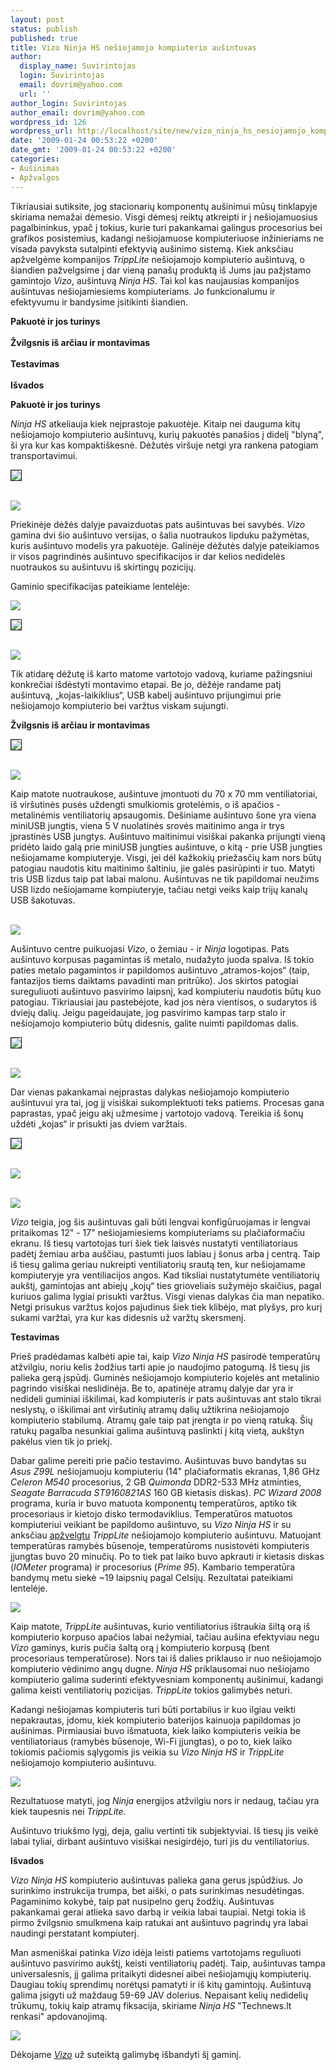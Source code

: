 ```yaml
---
layout: post
status: publish
published: true
title: Vizo Ninja HS nešiojamojo kompiuterio aušintuvas
author:
  display_name: Suvirintojas
  login: Suvirintojas
  email: dovrim@yahoo.com
  url: ''
author_login: Suvirintojas
author_email: dovrim@yahoo.com
wordpress_id: 126
wordpress_url: http://localhost/site/new/vizo_ninja_hs_nesiojamojo_kompiuterio_ausintuvas/
date: '2009-01-24 00:53:22 +0200'
date_gmt: '2009-01-24 00:53:22 +0200'
categories:
- Aušinimas
- Apžvalgos
---
```

<p>Tikriausiai sutiksite, jog stacionarių komponentų aušinimui mūsų tinklapyje skiriama nemažai dėmesio. Visgi dėmesį reiktų atkreipti ir į nešiojamuosius pagalbininkus, ypač į tokius, kurie turi pakankamai galingus procesorius bei grafikos posistemius, kadangi nešiojamuose kompiuteriuose inžinieriams ne visada pavyksta sutalpinti efektyvią aušinimo sistemą. Kiek anksčiau apžvelgėme kompanijos <i>TrippLite</i> nešiojamojo kompiuterio aušintuvą, o šiandien pažvelgsime į dar vieną panašų produktą iš Jums jau pažįstamo gamintojo <i>Vizo</i>, aušintuvą <i>Ninja HS</i>. Tai kol kas naujausias kompanijos aušintuvas nešiojamiesiems kompiuteriams. Jo funkcionalumu ir efektyvumu ir bandysime įsitikinti šiandien.</p>
<p><b>Pakuotė ir jos turinys</b><br />
<br /><b>Žvilgsnis iš arčiau ir montavimas</b><br />
<br /><b>Testavimas</b><br />
<br /><b>Išvados</b></p>
<p><b>Pakuotė ir jos turinys</b></p>
<p><i>Ninja HS</i> atkeliauja kiek neįprastoje pakuotėje. Kitaip nei dauguma kitų nešiojamojo kompiuterio aušintuvų, kurių pakuotės panašios į didelį "blyną", ši yra kur kas kompaktiškesnė. Dėžutės viršuje netgi yra rankena patogiam transportavimui.</p>
<p><a class="ns" href="http://svarke.technews.lt/Ninja/1.jpg">
<div class="imgright"><img src="http://svarke.technews.lt/Ninja/m/1.jpg" border="1" /></div>
<p></a><a class="ns" href="http://svarke.technews.lt/Ninja/13.jpg"><br /><img src="http://svarke.technews.lt/Ninja/m/13.jpg" /><br /></a></p>
<p>Priekinėje dėžės dalyje pavaizduotas pats aušintuvas bei savybės. <i>Vizo</i> gamina dvi šio aušintuvo versijas, o šalia nuotraukos lipduku pažymėtas, kuris aušintuvo modelis yra pakuotėje. Galinėje dėžutės dalyje pateikiamos ir visos pagrindinės aušintuvo specifikacijos ir dar kelios nedidelės nuotraukos su aušintuvu iš skirtingų pozicijų.</p>
<p>Gaminio specifikacijas pateikiame lentelėje:</p>
<p><img src="http://svarke.technews.lt/Ninja/s.PNG" /></p>
<p><a class="ns" href="http://svarke.technews.lt/Ninja/4.jpg">
<div class="imgright"><img src="http://svarke.technews.lt/Ninja/m/4.jpg" border="1" /></div>
<p></a><a class="ns" href="http://svarke.technews.lt/Ninja/3.jpg"><br /><img src="http://svarke.technews.lt/Ninja/m/3.jpg" /><br /></a></p>
<p>Tik atidarę dėžutę iš karto matome vartotojo vadovą, kuriame pažingsniui konkrečiai išdėstyti montavimo etapai. Be jo, dėžėje randame patį aušintuvą, „kojas-laikiklius“, USB kabelį aušintuvo prijungimui prie nešiojamojo kompiuterio bei varžtus viskam sujungti.</p>
<p><b>Žvilgsnis iš arčiau ir montavimas</b></p>
<p><a class="ns" href="http://svarke.technews.lt/Ninja/5.jpg">
<div class="imgright"><img src="http://svarke.technews.lt/Ninja/m/5.jpg" border="1" /></div>
<p></a><a class="ns" href="http://svarke.technews.lt/Ninja/7.jpg"><br /><img src="http://svarke.technews.lt/Ninja/m/7.jpg" /><br /></a></p>
<p>Kaip matote nuotraukose, aušintuve įmontuoti du 70 x 70 mm ventiliatoriai, iš viršutinės pusės uždengti smulkiomis grotelėmis, o iš apačios - metalinėmis ventiliatorių apsaugomis. Dešiniame aušintuvo šone yra viena miniUSB jungtis, viena 5 V nuolatinės srovės maitinimo anga ir trys įprastinės USB jungtys. Aušintuvo maitinimui visiškai pakanka prijungti vieną pridėto laido galą prie miniUSB jungties aušintuve, o kitą - prie USB jungties nešiojamame kompiuteryje. Visgi, jei dėl kažkokių priežasčių kam nors būtų patogiau naudotis kitu maitinimo šaltiniu, jie galės pasirūpinti ir tuo. Matyti tris USB lizdus taip pat labai malonu. Aušintuvas ne tik papildomai neužims USB lizdo nešiojamame kompiuteryje, tačiau netgi veiks kaip trijų kanalų USB šakotuvas.</p>
<p><a class="ns" href="http://svarke.technews.lt/Ninja/6.jpg"><br /><img src="http://svarke.technews.lt/Ninja/m/6.jpg" /><br /></a></p>
<p>Aušintuvo centre puikuojasi <i>Vizo</i>, o žemiau - ir <i>Ninja</i> logotipas. Pats aušintuvo korpusas pagamintas iš metalo, nudažyto juoda spalva. Iš tokio paties metalo pagamintos ir papildomos aušintuvo „atramos-kojos“ (taip, fantazijos tiems daiktams pavadinti man pritrūko). Jos skirtos patogiai sureguliuoti aušintuvo pasvirimo laipsnį, kad kompiuteriu naudotis būtų kuo patogiau. Tikriausiai jau pastebėjote, kad jos nėra vientisos, o sudarytos iš dviejų dalių. Jeigu pageidaujate, jog pasvirimo kampas tarp stalo ir nešiojamojo kompiuterio būtų didesnis, galite nuimti papildomas dalis.</p>
<p><a class="ns" href="http://svarke.technews.lt/Ninja/9.jpg">
<div class="imgright"><img src="http://svarke.technews.lt/Ninja/m/9.jpg" border="1" /></div>
<p></a><a class="ns" href="http://svarke.technews.lt/Ninja/8.jpg"><br /><img src="http://svarke.technews.lt/Ninja/m/8.jpg" /><br /></a></p>
<p>Dar vienas pakankamai neįprastas dalykas nešiojamojo kompiuterio aušintuvui yra tai, jog jį visiškai sukomplektuoti teks patiems. Procesas gana paprastas, ypač jeigu akį užmesime į vartotojo vadovą. Tereikia iš šonų uždėti „kojas“ ir prisukti jas dviem varžtais.</p>
<p><a class="ns" href="http://svarke.technews.lt/Ninja/11.jpg">
<div class="imgright"><img src="http://svarke.technews.lt/Ninja/m/11.jpg" border="1" /></div>
<p></a><a class="ns" href="http://svarke.technews.lt/Ninja/10.jpg"><br /><img src="http://svarke.technews.lt/Ninja/m/10.jpg" /><br /></a></p>
<p><a class="ns" href="http://svarke.technews.lt/Ninja/12.jpg"><br /><img src="http://svarke.technews.lt/Ninja/m/12.jpg" /><br /></a></p>
<p><i>Vizo</i> teigia, jog šis aušintuvas gali būti lengvai konfigūruojamas ir lengvai pritaikomas 12" - 17" nešiojamiesiems kompiuteriams su plačiaformačiu ekranu. Iš tiesų vartotojas turi šiek tiek laisvės nustatyti ventiliatoriaus padėtį žemiau arba auščiau, pastumti juos labiau į šonus arba į centrą. Taip iš tiesų galima geriau nukreipti ventiliatorių srautą ten, kur nešiojamame kompiuteryje yra ventiliacijos angos. Kad tiksliai nustatytumėte ventiliatorių aukštį, gamintojas ant abiejų „kojų“ ties grioveliais sužymėjo skaičius, pagal kuriuos galima lygiai prisukti varžtus. Visgi vienas dalykas čia man nepatiko. Netgi prisukus varžtus kojos pajudinus šiek tiek klibėjo, mat plyšys, pro kurį sukami varžtai, yra kur kas didesnis už varžtų skersmenį.</p>
<p><b>Testavimas</b></p>
<p>Prieš pradėdamas kalbėti apie tai, kaip <i>Vizo Ninja HS</i> pasirodė temperatūrų atžvilgiu, noriu kelis žodžius tarti apie jo naudojimo patogumą. Iš tiesų jis palieka gerą įspūdį. Guminės nešiojamojo kompiuterio kojelės ant metalinio pagrindo visiškai neslidinėja. Be to, apatinėje atramų dalyje dar yra ir nedideli guminiai iškilimai, kad kompiuteris ir pats aušintuvas ant stalo tikrai neslystų, o iškilimai ant viršutinių atramų dalių užtikrina nešiojamojo kompiuterio stabilumą. Atramų gale taip pat įrengta ir po vieną ratuką. Šių ratukų pagalba nesunkiai galima aušintuvą paslinkti į kitą vietą, aukštyn pakėlus vien tik jo priekį. </p>
<p>Dabar galime pereiti prie pačio testavimo. Aušintuvas buvo bandytas su <i>Asus Z99L</i> nešiojamuoju kompiuteriu (14" plačiaformatis ekranas, 1,86 GHz <i>Celeron M540</i> procesorius, 2 GB <i>Quimonda</i> DDR2-533 MHz atminties, <i>Seagate Barracuda ST9160821AS</i> 160 GB kietasis diskas). <i>PC Wizard 2008</i> programa, kuria ir buvo matuota komponentų temperatūros, aptiko tik procesoriaus ir kietojo disko termodaviklius. Temperatūros matuotos kompiuteriui veikiant be papildomo aušintuvo, su <i>Vizo Ninja HS</i> ir su anksčiau <a class="ns" href="http://www.technews.lt/index.php?id=Kas&Id=1962">apžvelgtu</a> <i>TrippLite</i> nešiojamojo kompiuterio aušintuvu. Matuojant temperatūras ramybės būsenoje, temperatūroms nusistovėti kompiuteris įjungtas buvo 20 minučių. Po to tiek pat laiko buvo apkrauti ir kietasis diskas (<i>IOMeter</i> programa) ir procesorius (<i>Prime 95</i>). Kambario temperatūra bandymų metu siekė ~19 laipsnių pagal Celsijų. Rezultatai pateikiami lentelėje.</p>
<p><img src="http://svarke.technews.lt/Ninja/ltab1.PNG" /></p>
<p>Kaip matote, <i>TrippLite</i> aušintuvas, kurio ventiliatorius ištraukia šiltą orą iš kompiuterio korpuso apačios labai nežymiai, tačiau aušina efektyviau negu <i>Vizo</i> gaminys, kuris pučia šaltą orą į kompiuterio korpusą (bent procesoriaus temperatūrose). Nors tai iš dalies priklauso ir nuo nešiojamojo kompiuterio vėdinimo angų dugne. <i>Ninja HS</i> priklausomai nuo nešiojamo kompiuterio galima suderinti efektyvesniam komponentų aušinimui, kadangi galima keisti ventiliatorių pozicijas. <i>TrippLite</i> tokios galimybės neturi.</p>
<p>Kadangi nešiojamas kompiuteris turi būti portabilus ir kuo ilgiau veikti nepakrautas, įdomu, kiek kompiuterio baterijos kainuoja papildomas jo aušinimas. Pirmiausiai buvo išmatuota, kiek laiko kompiuteris veikia be ventiliatoriaus (ramybės būsenoje, Wi-Fi įjungtas), o po to, kiek laiko tokiomis pačiomis sąlygomis jis veikia su <i>Vizo Ninja HS</i> ir <i>TrippLite</i> nešiojamojo kompiuterio aušintuvu.</p>
<p><img src="http://svarke.technews.lt/Ninja/ltab2.PNG" /></p>
<p>Rezultatuose matyti, jog <i>Ninja</i> energijos atžvilgiu nors ir nedaug, tačiau yra kiek taupesnis nei <i>TrippLite</i>.</p>
<p>Aušintuvo triukšmo lygį, deja, galiu vertinti tik subjektyviai. Iš tiesų jis veikė labai tyliai, dirbant aušintuvo visiškai nesigirdėjo, turi jis du ventiliatorius.</p>
<p><b>Išvados</b></p>
<p><i>Vizo Ninja HS</i> kompiuterio aušintuvas palieka gana gerus įspūdžius. Jo surinkimo instrukcija trumpa, bet aiški, o pats surinkimas nesudėtingas. Pagaminimo kokybė, taip pat nusipelno gerų žodžių. Aušintuvas pakankamai gerai atlieka savo darbą ir veikia labai taupiai. Netgi tokia iš pirmo žvilgsnio smulkmena kaip ratukai ant aušintuvo pagrindų yra labai naudingi perstatant kompiuterį.</p>
<p>Man asmeniškai patinka <i>Vizo</i> idėja leisti patiems vartotojams reguliuoti aušintuvo pasvirimo aukštį, keisti ventiliatorių padėtį. Taip, aušintuvas tampa universalesnis, jį galima pritaikyti didesnei aibei nešiojamųjų kompiuterių. Daugiau tokių sprendimų norėtųsi pamatyti ir iš kitų gamintojų. Aušintuvą galima įsigyti už maždaug 59-69 JAV dolerius. Nepaisant kelių nedidelių trūkumų, tokių kaip atramų fiksacija, skiriame <i>Ninja HS</i> "Technews.lt renkasi" apdovanojimą.</p>
<p><img src="http://www.technews.lt/upl/Failai/renkasi.png" /></p>
<p>Dėkojame <a class="ns" href="http://www.vizo.com.tw/"><i>Vizo</i></a> už suteiktą galimybę išbandyti šį gaminį.</p>
<p></p>
